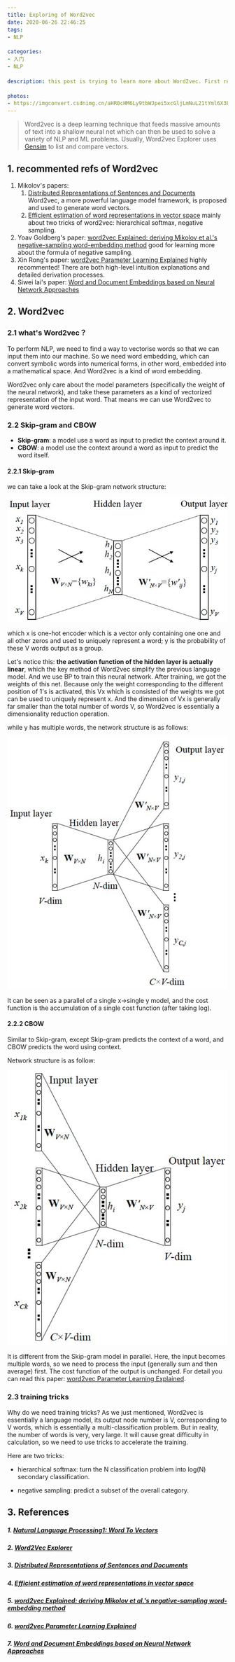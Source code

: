 ```yaml
---
title: Exploring of Word2vec
date: 2020-06-26 22:46:25
tags:
- NLP

categories:
- 入门
- NLP

description: this post is trying to learn more about Word2vec. First recomment some refs, then try to summary the key idea of Word2vec, and mention training tricks at the end.

photos:
- https://imgconvert.csdnimg.cn/aHR0cHM6Ly9tbWJpei5xcGljLmNuL21tYml6X3BuZy9yTHhHQTg0QlV4bE9rM0o4aWFSdmZTY0FCTkFrN0VtQ2ljZ0lwZmliVDZNaWJ4RmtGb2xpY1ZnaFVPeFVzYnlkRjAxd2tCV05JaWNTQW9iWkxiUWliOXlRc0dZdUEvNjQw?x-oss-process=image/format,png
---
```


> Word2vec is a deep learning technique that feeds massive amounts of text into a shallow neural net which can then be used to solve a variety of NLP and ML problems. Usually, Word2vec Explorer uses [Gensim](https://github.com/piskvorky/gensim) to list and compare vectors. 

## 1. recommented refs of Word2vec

1. Mikolov's papers:
   1. [Distributed Representations of Sentences and Documents](https://arxiv.org/pdf/1405.4053.pdf) Word2vec, a more powerful language model framework, is proposed and used to generate word vectors.
   2. [Efficient estimation of word representations in vector space](https://arxiv.org/pdf/1301.3781.pdf) mainly about two tricks of word2vec: hierarchical softmax, negative sampling.
2. Yoav Goldberg's paper: [word2vec Explained: deriving Mikolov et al.'s negative-sampling word-embedding method](https://arxiv.org/pdf/1402.3722.pdf) good for learning more about the formula of negative sampling.
3. Xin Rong's paper: [word2vec Parameter Learning Explained](https://arxiv.org/pdf/1411.2738.pdf) highly recommented! There are both high-level intuition explanations and detailed derivation processes.
4. Siwei lai's paper: [Word and Document Embeddings based on Neural Network Approaches](https://arxiv.org/ftp/arxiv/papers/1611/1611.05962.pdf) 



## 2. Word2vec

### 2.1 what's Word2vec？

To perform NLP, we need to find a way to vectorise words so that we can input them into our machine. So we need word embedding, which can convert symbolic words into numerical forms, in other word, embedded into a mathematical space. And Word2vec is a kind of word embedding. 

Word2vec only care about the model parameters (specifically the weight of the neural network), and take these parameters as a kind of vectorized representation of the input word. That means we can use Word2vec to generate word vectors.

### 2.2 Skip-gram and CBOW

- **Skip-gram**: a model use a word as input to predict the context around it.
- **CBOW**: a model use the context around a word as input to predict the word itself.

#### 2.2.1 Skip-gram

we can take a look at the Skip-gram network structure:

![](2020-06-26-exploring-of-word2vec/vec.jpg)

which x is one-hot encoder which is a vector only containing one one and all other zeros and used to uniquely represent a word; y is the probability of these V words output as a group.

Let's notice this: **the activation function of the hidden layer is actually linear**, which the key method of Word2vec simplify the previous language model. And we use BP to train this neural network. After training, we got the weights of this net. Because only the weight corresponding to the different position of 1's is activated, this Vx which is consisted of the weights we got can be used to uniquely represent x.  And the dimension of Vx is generally far smaller than the total number of words V, so Word2vec is essentially a dimensionality reduction operation.

while y has multiple words, the network structure is as follows:

![](2020-06-26-exploring-of-word2vec/vet2.jpg)

It can be seen as a parallel of a single x->single y model, and the cost function is the accumulation of a single cost function (after taking log). 



#### 2.2.2 CBOW

Similar to Skip-gram, except Skip-gram predicts the context of a word, and CBOW predicts the word using context.

Network structure is as follow:

![](2020-06-26-exploring-of-word2vec/cbow.jpg)

It is different from the Skip-gram model in parallel. Here, the input becomes multiple words, so we need to process the input (generally sum and then average) first. The cost function of the output is unchanged. For detail you can read this paper: [word2vec Parameter Learning Explained](https://arxiv.org/pdf/1411.2738.pdf).

### 2.3 training tricks

Why do we need training tricks? As we just mentioned, Word2vec is essentially a language model, its output node number is V, corresponding to V words, which is essentially a multi-classification problem. But in reality, the number of words is very, very large. It will cause great difficulty in calculation, so we need to use tricks to accelerate the training.

Here are two tricks:

- hierarchical softmax: turn the N classification problem into log(N) secondary classification.

- negative sampling: predict a subset of the overall category.



## 3. References

##### 1. [Natural Language Processing1: Word To Vectors](https://billmazengou.github.io/2020/06/23/NLP1-Word-to-Vectors/)

##### 2. [Word2Vec Explorer](https://github.com/dominiek/word2vec-explorer)

##### 3. [Distributed Representations of Sentences and Documents](https://arxiv.org/pdf/1405.4053.pdf) 

##### 4. [Efficient estimation of word representations in vector space](https://arxiv.org/pdf/1301.3781.pdf)

##### 5.  [word2vec Explained: deriving Mikolov et al.'s negative-sampling word-embedding method](https://arxiv.org/pdf/1402.3722.pdf) 

##### 6. [word2vec Parameter Learning Explained](https://arxiv.org/pdf/1411.2738.pdf)

##### 7.  [Word and Document Embeddings based on Neural Network Approaches](https://arxiv.org/ftp/arxiv/papers/1611/1611.05962.pdf) 











